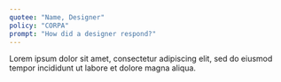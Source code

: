 ```yaml
---
quotee: "Name, Designer"
policy: "CORPA"
prompt: "How did a designer respond?"
---
```


Lorem ipsum dolor sit amet, consectetur adipiscing elit, sed do eiusmod tempor incididunt ut labore et dolore magna aliqua.
